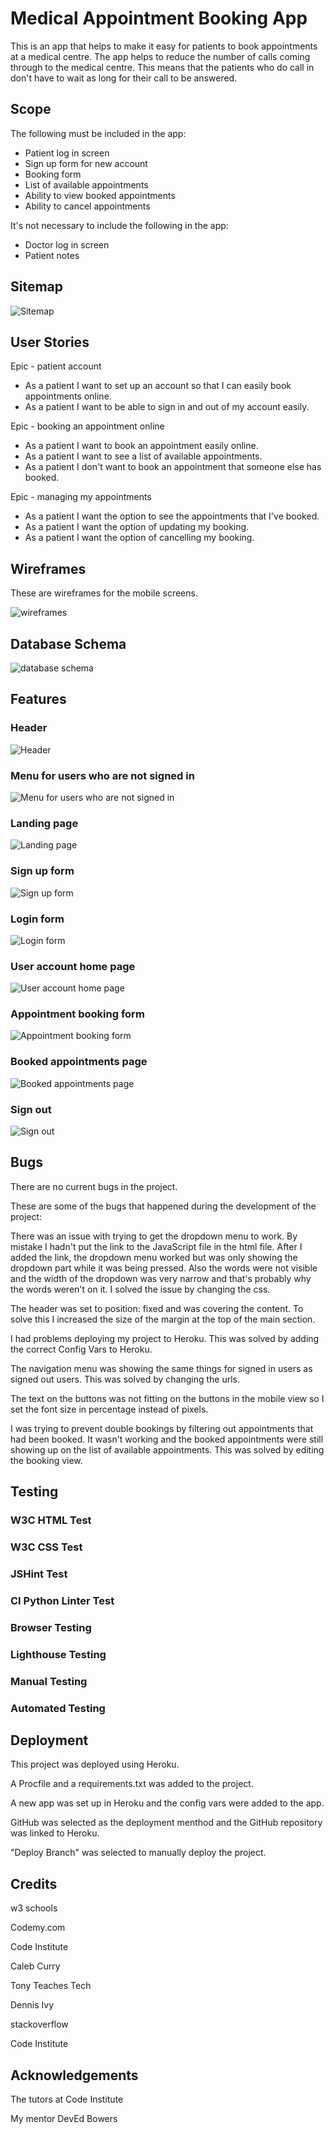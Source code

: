 # Medical Appointment Booking App

This is an app that helps to make it easy for patients to book appointments at
a medical centre. The app helps to reduce the number of calls coming through to
the medical centre. This means that the patients who do call in don't have to
wait as long for their call to be answered.

## Scope

The following must be included in the app:

- Patient log in screen
- Sign up form for new account
- Booking form
- List of available appointments
- Ability to view booked appointments
- Ability to cancel appointments

It's not necessary to include the following in the app:

- Doctor log in screen
- Patient notes

## Sitemap

![Sitemap](images/map.png)

## User Stories

Epic - patient account

- As a patient I want to set up an account so that I can easily book appointments online.
- As a patient I want to be able to sign in and out of my account easily.
  
Epic - booking an appointment online

- As a patient I want to book an appointment easily online.
- As a patient I want to see a list of available appointments.
- As a patient I don't want to book an appointment that someone else has booked.

Epic - managing my appointments

- As a patient I want the option to see the appointments that I've booked.
- As a patient I want the option of updating my booking.
- As a patient I want the option of cancelling my booking.

## Wireframes

These are wireframes for the mobile screens.

![wireframes](images/wireframes.png)

## Database Schema

![database schema](images/database.png)

## Features

### Header

![Header](images/header.png)

### Menu for users who are not signed in

![Menu for users who are not signed in](images/menu_1.png)

### Landing page

![Landing page](images/landing_page.png)

### Sign up form

![Sign up form](images/sign_up.png)

### Login form

![Login form](images/login.png)

### User account home page

![User account home page](images/account.png)

### Appointment booking form

![Appointment booking form](images/booking.png)

### Booked appointments page

![Booked appointments page](images/bookings.png)

### Sign out

![Sign out](images/sign_out.png)

## Bugs

There are no current bugs in the project.

These are some of the bugs that happened during the development of the project:

There was an issue with trying to get the dropdown menu to work. By mistake I hadn't put the link to the JavaScript file in the html file. After I added the link, the dropdown menu worked but was only showing the dropdown part while it was being pressed. Also the words were not visible and the width of the dropdown was very narrow and that's probably why the words weren't on it. I solved the issue by changing the css.

The header was set to position: fixed and was covering the content. To solve this I increased the size of the margin at the top of the main section.

I had problems deploying my project to Heroku. This was solved by adding the correct Config Vars to Heroku.

The navigation menu was showing the same things for signed in users as signed out users. This was solved by changing the urls.

The text on the buttons was not fitting on the buttons in the mobile view so I set the font size in percentage instead of pixels.

I was trying to prevent double bookings by filtering out appointments that had been booked. It wasn't working and the booked appointments were still showing up on the list of available appointments. This was solved by editing the booking view.

## Testing

### W3C HTML Test

### W3C CSS Test

### JSHint Test 

### CI Python Linter Test

### Browser Testing

### Lighthouse Testing

### Manual Testing

### Automated Testing

## Deployment

This project was deployed using Heroku.

A Procfile and a requirements.txt was added to the project.

A new app was set up in Heroku and the config vars were added to the app.

GitHub was selected as the deployment menthod and the GitHub repository was linked to Heroku.

"Deploy Branch" was selected to manually deploy the project.

## Credits

w3 schools 

Codemy.com

Code Institute

Caleb Curry

Tony Teaches Tech

Dennis Ivy

stackoverflow

Code Institute

## Acknowledgements

The tutors at Code Institute

My mentor DevEd Bowers




